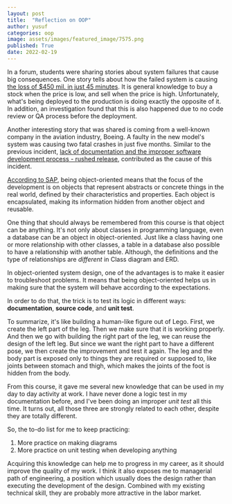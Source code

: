 ```yaml
---
layout: post
title:  "Reflection on OOP"
author: yusuf
categories: oop
image: assets/images/featured_image/7575.png
published: True
date: 2022-02-19
---
```


In a forum, students were sharing stories about system failures that cause big consequences. One story tells about how the failed system is causing [the loss of $450 mil. in just 45 minutes][1]. It is general knowledge to buy a stock when the price is low, and sell when the price is high. Unfortunately, what's being deployed to the production is doing exactly the opposite of it. In addition, an investigation found that this is also happened due to no code review or QA process before the deployment.

Another interesting story that was shared is coming from a well-known company in the aviation industry, Boeing. A faulty in the new model's system was causing two fatal crashes in just five months. Similar to the previous incident, [lack of documentation and the improper software development process - rushed release][2], contributed as the cause of this incident.

[According to SAP][3], being object-oriented means that the focus of the development is on objects that represent abstracts or concrete things in the real world, defined by their characteristics and properties. Each object is encapsulated, making its information hidden from another object and reusable.

One thing that should always be remembered from this course is that object can be anything. It's not only about classes in programming language, even a database can be an object in object-oriented. Just like a class having one or more relationship with other classes, a table in a database also possible to have a relationship with another table. Although, the definitions and the type of relationships are _different_ in Class diagram and ERD.

In object-oriented system design, one of the advantages is to make it easier to troubleshoot problems. It means that being object-oriented helps us in making sure that the system will behave according to the expectations.

In order to do that, the trick is to test its logic in different ways: **documentation**, **source code**, and **unit test**.

To summarize, it's like building a human-like figure out of Lego. First, we create the left part of the leg. Then we make sure that it is working properly. And then we go with building the right part of the leg, we can reuse the design of the left leg. But since we want the right part to have a different pose, we then create the improvement and test it again. The leg and the body part is exposed only to things they are required or supposed to, like joints between stomach and thigh, which makes the joints of the foot is hidden from the body.

From this course, it gave me several new knowledge that can be used in my day to day activity at work. I have never done a logic test in my documentation before, and I've been doing an improper _unit test_ all this time. It turns out, all those three are strongly related to each other, despite they are totally different.

So, the to-do list for me to keep practicing:
1. More practice on making diagrams
2. More practice on unit testing when developing anything

Acquiring this knowledge can help me to progress in my career, as it should improve the quality of my work. I think it also exposes me to managerial path of engineering, a position which usually does the design rather than executing the development of the design. Combined with my existing technical skill, they are probably more attractive in the labor market.

[1]: https://www.bugsnag.com/blog/bug-day-460m-loss
[2]: https://c2y6x2t8.rocketcdn.me/wp-content/uploads/2019/09/the-boeing-737-max-saga-lessons-for-software-organizations.pdf
[3]: https://help.sap.com/doc/saphelp_nw73/7.3.16/en-US/c3/225b5654f411d194a60000e8353423/content.htm?no_cache=true